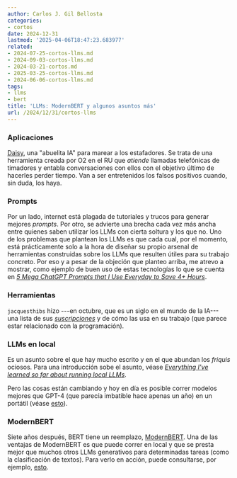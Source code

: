 ```yaml
---
author: Carlos J. Gil Bellosta
categories:
- cortos
date: 2024-12-31
lastmod: '2025-04-06T18:47:23.683977'
related:
- 2024-07-25-cortos-llms.md
- 2024-09-03-cortos-llms.md
- 2024-03-21-cortos.md
- 2025-03-25-cortos-llms.md
- 2024-06-06-cortos-llms.md
tags:
- llms
- bert
title: 'LLMs: ModernBERT y algunos asuntos más'
url: /2024/12/31/cortos-llms
---
```


### Aplicaciones

[Daisy](https://news.virginmediao2.co.uk/o2-unveils-daisy-the-ai-granny-wasting-scammers-time/), una "abuelita IA" para marear a los estafadores. Se trata de una herramienta creada por O2 en el RU que _atiende_ llamadas telefónicas de timadores y entabla conversaciones con ellos con el objetivo último de hacerles perder tiempo. Van a ser entretenidos los falsos positivos cuando, sin duda, los haya.

### Prompts

Por un lado, internet está plagada de tutoriales y trucos para generar mejores _prompts_. Por otro, se advierte una brecha cada vez más ancha entre quienes saben utilizar los LLMs con cierta soltura y los que no. Uno de los problemas que plantean los LLMs es que cada cual, por el momento, está prácticamente solo a la hora de diseñar su propio arsenal de herramientas construidas sobre los LLMs que resulten útiles para su trabajo concreto. Por eso y a pesar de la objeción que planteo arriba, me atrevo a mostrar, como ejemplo de buen uso de estas tecnologías lo que se cuenta en [_5 Mega ChatGPT Prompts that I Use Everyday to Save 4+ Hours_](https://ai.plainenglish.io/5-mega-chatgpt-prompts-that-i-use-everyday-to-save-4-hours-21efeb1918c5).

### Herramientas

`jacquesthibs` hizo ---en octubre, que es un siglo en el mundo de la IA--- una lista de sus
[_suscripciones_](https://www.lesswrong.com/posts/CYYBW8QCMK722GDpz/how-much-i-m-paying-for-ai-productivity-software-and-the)
y de cómo las usa en su trabajo (que parece estar relacionado con la programación).

### LLMs en local

Es un asunto sobre el que hay mucho escrito y en el que abundan los _friquis_ ociosos. Para una introducción sobe el asunto, véase [_Everything I've learned so far about running local LLMs_](https://nullprogram.com/blog/2024/11/10/).

Pero las cosas están cambiando y hoy en día es posible correr modelos mejores que GPT-4 (que parecía imbatible hace apenas un año) en un portátil (véase [esto](https://simonwillison.net/2024/Dec/9/llama-33-70b/)).

### ModernBERT

Siete años después, BERT tiene un reemplazo, [ModernBERT](https://www.answer.ai/posts/2024-12-19-modernbert.html). Una de las ventajas de ModernBERT es que puede correr en local y que se presta mejor que muchos otros LLMs generativos para determinadas tareas (como la clasificación de textos). Para verlo en acción, puede consultarse, por ejemplo, [esto](https://www.markhw.com/blog/topicmodeling2).